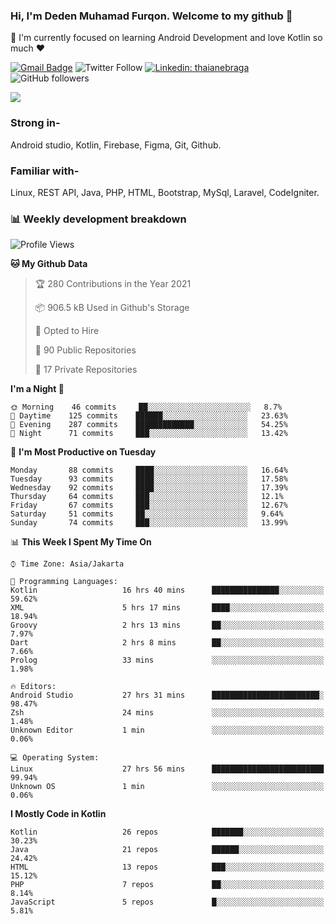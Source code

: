 ### Hi, I'm Deden Muhamad Furqon. Welcome to my github 👋

<!--
**furqoncreative/furqoncreative** is a ✨ _special_ ✨ repository because its `README.md` (this file) appears on your GitHub profile.

Here are some ideas to get you started:

- 🔭 I’m currently working on ...
- 👯 I’m looking to collaborate on ...
- 🤔 I’m looking for help with ...
- 💬 Ask me about ...
- 📫 How to reach me: ...
- 😄 Pronouns: ...
- ⚡ Fun fact: ...
-->

  🌱 I'm currently focused on learning Android Development and love Kotlin so much ❤ 

[![Gmail Badge](https://img.shields.io/badge/-furqoncreative24@gmail.com-c14438?style=flat-square&logo=Gmail&logoColor=white&link=mailto:furqoncreative24@gmail.com)](mailto:furqoncreative24@gmail.com)
![Twitter Follow](https://img.shields.io/twitter/follow/furqoncreative?label=Follow)
[![Linkedin: thaianebraga](https://img.shields.io/badge/-Deden_Muhamad_Furqon-blue?style=flat-square&logo=Linkedin&logoColor=white&link=https://www.linkedin.com/in/anmol-p-singh/)](https://www.linkedin.com/in/furqoncreative/)
![GitHub followers](https://img.shields.io/github/followers/furqoncreative?label=Follow&style=social)

<!--![Waka Readme](https://github.com/furqoncreative/furqoncreative/workflows/Waka%20Readme/badge.svg)-->

   <img src="https://github-readme-stats.sera5-dev.vercel.app/api?username=furqoncreative&hide=stars&show_icons=true&count_private=true&include_all_commits=true&title_color=#008080&icon_color=#008080&hide_border=true" width="">

### Strong in-

Android studio, Kotlin, Firebase, Figma, Git, Github.

### Familiar with-
Linux, REST API, Java, PHP, HTML, Bootstrap, MySql, Laravel, CodeIgniter.

### 📊 Weekly development breakdown

<!--START_SECTION:waka-->
![Profile Views](http://img.shields.io/badge/Profile%20Views-16-blue)

**🐱 My Github Data** 

> 🏆 280 Contributions in the Year 2021
 > 
> 📦 906.5 kB Used in Github's Storage 
 > 
> 💼 Opted to Hire
 > 
> 📜 90 Public Repositories 
 > 
> 🔑 17 Private Repositories  
 > 
**I'm a Night 🦉** 

```text
🌞 Morning    46 commits     ██░░░░░░░░░░░░░░░░░░░░░░░   8.7% 
🌆 Daytime    125 commits    ██████░░░░░░░░░░░░░░░░░░░   23.63% 
🌃 Evening    287 commits    █████████████░░░░░░░░░░░░   54.25% 
🌙 Night      71 commits     ███░░░░░░░░░░░░░░░░░░░░░░   13.42%

```
📅 **I'm Most Productive on Tuesday** 

```text
Monday       88 commits     ████░░░░░░░░░░░░░░░░░░░░░   16.64% 
Tuesday      93 commits     ████░░░░░░░░░░░░░░░░░░░░░   17.58% 
Wednesday    92 commits     ████░░░░░░░░░░░░░░░░░░░░░   17.39% 
Thursday     64 commits     ███░░░░░░░░░░░░░░░░░░░░░░   12.1% 
Friday       67 commits     ███░░░░░░░░░░░░░░░░░░░░░░   12.67% 
Saturday     51 commits     ██░░░░░░░░░░░░░░░░░░░░░░░   9.64% 
Sunday       74 commits     ███░░░░░░░░░░░░░░░░░░░░░░   13.99%

```


📊 **This Week I Spent My Time On** 

```text
⌚︎ Time Zone: Asia/Jakarta

💬 Programming Languages: 
Kotlin                   16 hrs 40 mins      ███████████████░░░░░░░░░░   59.62% 
XML                      5 hrs 17 mins       ████░░░░░░░░░░░░░░░░░░░░░   18.94% 
Groovy                   2 hrs 13 mins       ██░░░░░░░░░░░░░░░░░░░░░░░   7.97% 
Dart                     2 hrs 8 mins        ██░░░░░░░░░░░░░░░░░░░░░░░   7.66% 
Prolog                   33 mins             ░░░░░░░░░░░░░░░░░░░░░░░░░   1.98%

🔥 Editors: 
Android Studio           27 hrs 31 mins      ████████████████████████░   98.47% 
Zsh                      24 mins             ░░░░░░░░░░░░░░░░░░░░░░░░░   1.48% 
Unknown Editor           1 min               ░░░░░░░░░░░░░░░░░░░░░░░░░   0.06%

💻 Operating System: 
Linux                    27 hrs 56 mins      █████████████████████████   99.94% 
Unknown OS               1 min               ░░░░░░░░░░░░░░░░░░░░░░░░░   0.06%

```

**I Mostly Code in Kotlin** 

```text
Kotlin                   26 repos            ███████░░░░░░░░░░░░░░░░░░   30.23% 
Java                     21 repos            ██████░░░░░░░░░░░░░░░░░░░   24.42% 
HTML                     13 repos            ███░░░░░░░░░░░░░░░░░░░░░░   15.12% 
PHP                      7 repos             ██░░░░░░░░░░░░░░░░░░░░░░░   8.14% 
JavaScript               5 repos             █░░░░░░░░░░░░░░░░░░░░░░░░   5.81%

```



<!--END_SECTION:waka-->
